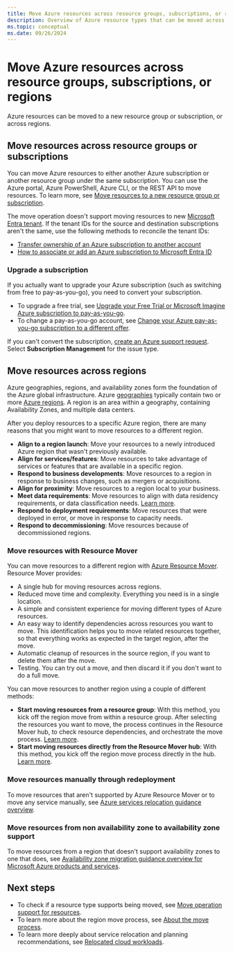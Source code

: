 ```yaml
---
title: Move Azure resources across resource groups, subscriptions, or regions.
description: Overview of Azure resource types that can be moved across resource groups, subscriptions, or regions.
ms.topic: conceptual
ms.date: 09/26/2024
---
```


# Move Azure resources across resource groups, subscriptions, or regions

Azure resources can be moved to a new resource group or subscription, or across regions.

## Move resources across resource groups or subscriptions

You can move Azure resources to either another Azure subscription or another resource group under the same subscription. You can use the Azure portal, Azure PowerShell, Azure CLI, or the REST API to move resources. To learn more, see [Move resources to a new resource group or subscription](move-resource-group-and-subscription.md).

The move operation doesn't support moving resources to new [Microsoft Entra tenant](../../active-directory/develop/quickstart-create-new-tenant.md). If the tenant IDs for the source and destination subscriptions aren't the same, use the following methods to reconcile the tenant IDs:

* [Transfer ownership of an Azure subscription to another account](../../cost-management-billing/manage/billing-subscription-transfer.md)
* [How to associate or add an Azure subscription to Microsoft Entra ID](../../active-directory/fundamentals/active-directory-how-subscriptions-associated-directory.md)

### Upgrade a subscription

If you actually want to upgrade your Azure subscription (such as switching from free to pay-as-you-go), you need to convert your subscription.

* To upgrade a free trial, see [Upgrade your Free Trial or Microsoft Imagine Azure subscription to pay-as-you-go](../../cost-management-billing/manage/upgrade-azure-subscription.md).
* To change a pay-as-you-go account, see [Change your Azure pay-as-you-go subscription to a different offer](../../cost-management-billing/manage/switch-azure-offer.md).

If you can't convert the subscription, [create an Azure support request](/azure/azure-portal/supportability/how-to-create-azure-support-request). Select **Subscription Management** for the issue type.

## Move resources across regions

Azure geographies, regions, and availability zones form the foundation of the Azure global infrastructure. Azure [geographies](https://azure.microsoft.com/global-infrastructure/geographies/) typically contain two or more [Azure regions](https://azure.microsoft.com/global-infrastructure/regions/). A region is an area within a geography, containing Availability Zones, and multiple data centers.

After you deploy resources to a specific Azure region, there are many reasons that you might want to move resources to a different region.

* **Align to a region launch**: Move your resources to a newly introduced Azure region that wasn't previously available.
* **Align for services/features**: Move resources to take advantage of services or features that are available in a specific region.
* **Respond to business developments**: Move resources to a region in response to business changes, such as mergers or acquisitions.
* **Align for proximity**: Move resources to a region local to your business.
* **Meet data requirements**: Move resources to align with data residency requirements, or data classification needs. [Learn more](https://azure.microsoft.com/mediahandler/files/resourcefiles/achieving-compliant-data-residency-and-security-with-azure/Achieving_Compliant_Data_Residency_and_Security_with_Azure.pdf).
* **Respond to deployment requirements**: Move resources that were deployed in error, or move in response to capacity needs.
* **Respond to decommissioning**: Move resources because of decommissioned regions.

### Move resources with Resource Mover

You can move resources to a different region with [Azure Resource Mover](../../resource-mover/overview.md). Resource Mover provides:

* A single hub for moving resources across regions.
* Reduced move time and complexity. Everything you need is in a single location.
* A simple and consistent experience for moving different types of Azure resources.
* An easy way to identify dependencies across resources you want to move. This identification helps you to move related resources together, so that everything works as expected in the target region, after the move.
* Automatic cleanup of resources in the source region, if you want to delete them after the move.
* Testing. You can try out a move, and then discard it if you don't want to do a full move.

You can move resources to another region using a couple of different methods:

* **Start moving resources from a resource group**: With this method, you kick off the region move from within a resource group. After selecting the resources you want to move, the process continues in the Resource Mover hub, to check resource dependencies, and orchestrate the move process. [Learn more](../../resource-mover/move-region-within-resource-group.md).
* **Start moving resources directly from the Resource Mover hub**: With this method, you kick off the region move process directly in the hub. [Learn more](../../resource-mover/tutorial-move-region-virtual-machines.md).

### Move resources manually through redeployment

To move resources that aren't supported by Azure Resource Mover or to move any service manually, see [Azure services relocation guidance overview](/azure/operational-excellence/overview-relocation).

### Move resources from non availability zone to availability zone support

To move resources from a region that doesn't support availability zones to one that does, see [Availability zone migration guidance overview for Microsoft Azure products and services](/azure/reliability/availability-zones-migration-overview).

## Next steps

* To check if a resource type supports being moved, see [Move operation support for resources](move-support-resources.md).
* To learn more about the region move process, see [About the move process](../../resource-mover/about-move-process.md).
* To learn more deeply about service relocation and planning recommendations, see [Relocated cloud workloads](/azure/cloud-adoption-framework/relocate/).
